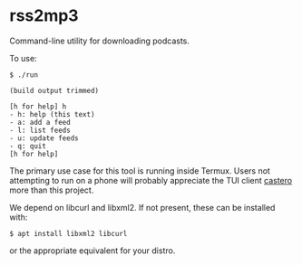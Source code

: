 # rss2mp3

Command-line utility for downloading podcasts.

To use:

```
$ ./run

(build output trimmed)

[h for help] h
- h: help (this text)
- a: add a feed
- l: list feeds
- u: update feeds
- q: quit
[h for help] 
```

The primary use case for this tool is running inside Termux.  Users not
attempting to run on a phone will probably appreciate the TUI client
[castero](https://github.com/xgi/castero) more than this project.

We depend on libcurl and libxml2.  If not present, these can be installed
with:

```
$ apt install libxml2 libcurl
```

or the appropriate equivalent for your distro.
